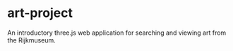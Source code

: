 # art-project
An introductory three.js web application for searching and viewing art from the Rijkmuseum.
